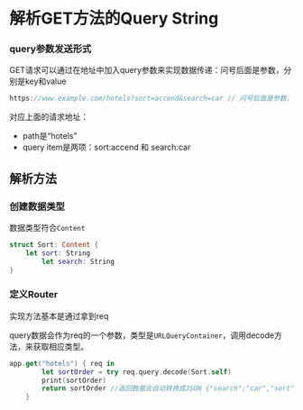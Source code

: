 # 解析GET方法的Query String

### query参数发送形式

GET请求可以通过在地址中加入query参数来实现数据传递：问号后面是参数，分别是key和value

```swift
https://www.example.com/hotels?sort=accend&search=car // 问号后面是参数，分别是key和value
```

对应上面的请求地址：

- path是“hotels”
- query item是两项：sort:accend 和 search:car

## 解析方法

### 创建数据类型

数据类型符合`Content`

```swift
struct Sort: Content {
    let sort: String
		let search: String
}
```

### 定义Router

实现方法基本是通过拿到req

query数据会作为req的一个参数，类型是`URLQueryContainer`，调用decode方法，来获取相应类型。

```swift
app.get("hotels") { req in
        let sortOrder = try req.query.decode(Sort.self)
        print(sortOrder)
        return sortOrder //返回数据会自动转换成JSON {"search":"car","sort":"accend"}
    }
```